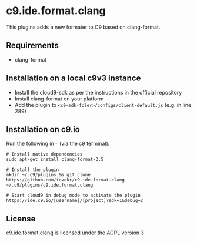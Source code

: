 c9.ide.format.clang
===================

This plugins adds a new formater to C9 based on clang-format.

Requirements
------------

 * clang-format

Installation on a local c9v3 instance
-------------------------------------

 * Install the cloud9-sdk as per the instructions in the official repository
 * Install clang-format on your platform
 * Add the plugin to `<c9-sdk-foler>/configs/client-default.js` (e.g. in line 289)

Installation on c9.io
---------------------

Run the following in `~` (via the c9 terminal):

    # Install native dependencies
    sudo apt-get install clang-format-3.5

    # Install the plugin
    mkdir ~/.c9/plugins && git clone https://github.com/invokr/c9.ide.format.clang ~/.c9/plugins/c9.ide.format.clang

    # Start cloud9 in debug mode to activate the plugin
    https://ide.c9.io/[username]/[project]?sdk=1&debug=2

License
-------

c9.ide.format.clang is licensed under the AGPL version 3